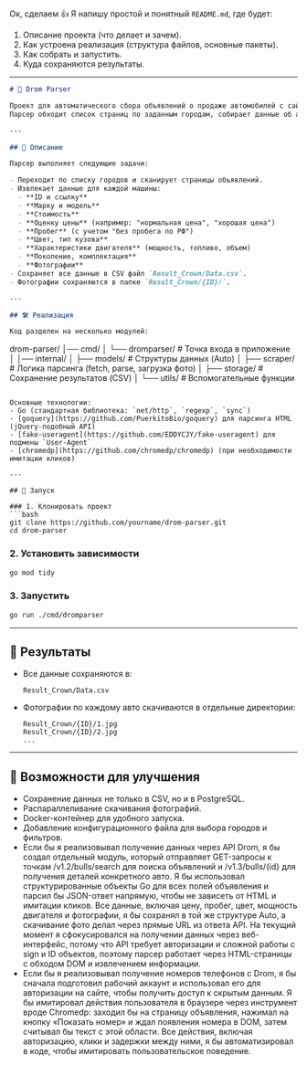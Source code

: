 Ок, сделаем 👍
Я напишу простой и понятный `README.md`, где будет:

1. Описание проекта (что делает и зачем).
2. Как устроена реализация (структура файлов, основные пакеты).
3. Как собрать и запустить.
4. Куда сохраняются результаты.

---

```markdown
# 🚗 Drom Parser

Проект для автоматического сбора объявлений о продаже автомобилей с сайта [drom.ru](https://drom.ru).  
Парсер обходит список страниц по заданным городам, собирает данные об автомобилях и сохраняет их в CSV, а также загружает фотографии.

---

## 📖 Описание

Парсер выполняет следующие задачи:

- Переходит по списку городов и сканирует страницы объявлений.
- Извлекает данные для каждой машины:
  - **ID и ссылку**
  - **Марку и модель**
  - **Стоимость**
  - **Оценку цены** (например: "нормальная цена", "хорошая цена")
  - **Пробег** (с учетом "без пробега по РФ")
  - **Цвет, тип кузова**
  - **Характеристики двигателя** (мощность, топливо, объем)
  - **Поколение, комплектация**
  - **Фотографии**
- Сохраняет все данные в CSV файл `Result_Crown/Data.csv`.
- Фотографии сохраняются в папке `Result_Crown/{ID}/`.

---

## 🛠 Реализация

Код разделен на несколько модулей:

```

drom-parser/
│── cmd/
│   └── dromparser/      # Точка входа в приложение
│
│── internal/
│   ├── models/          # Структуры данных (Auto)
│   ├── scraper/         # Логика парсинга (fetch, parse, загрузка фото)
│   ├── storage/         # Сохранение результатов (CSV)
│   └── utils/           # Вспомогательные функции

````

Основные технологии:
- Go (стандартная библиотека: `net/http`, `regexp`, `sync`)
- [goquery](https://github.com/PuerkitoBio/goquery) для парсинга HTML (jQuery-подобный API)
- [fake-useragent](https://github.com/EDDYCJY/fake-useragent) для подмены `User-Agent`
- [chromedp](https://github.com/chromedp/chromedp) (при необходимости имитации кликов)

---

## 🚀 Запуск

### 1. Клонировать проект
```bash
git clone https://github.com/yourname/drom-parser.git
cd drom-parser
````

### 2. Установить зависимости

```bash
go mod tidy
```

### 3. Запустить

```bash
go run ./cmd/dromparser
```

---

## 📂 Результаты

* Все данные сохраняются в:

  ```
  Result_Crown/Data.csv
  ```

* Фотографии по каждому авто скачиваются в отдельные директории:

  ```
  Result_Crown/{ID}/1.jpg
  Result_Crown/{ID}/2.jpg
  ...
  ```

---

## 🔮 Возможности для улучшения

* Сохранение данных не только в CSV, но и в PostgreSQL.
* Распараллеливание скачивания фотографий.
* Docker-контейнер для удобного запуска.
* Добавление конфигурационного файла для выбора городов и фильтров.
* Если бы я реализовывал получение данных через API Drom, я бы создал отдельный модуль, который отправляет GET-запросы к точкам /v1.2/bulls/search для поиска объявлений и /v1.3/bulls/{id} для получения деталей конкретного авто. Я бы использовал структурированные объекты Go для всех полей объявления и парсил бы JSON-ответ напрямую, чтобы не зависеть от HTML и имитации кликов. Все данные, включая цену, пробег, цвет, мощность двигателя и фотографии, я бы сохранял в той же структуре Auto, а скачивание фото делал через прямые URL из ответа API. На текущий момент я сфокусировался на получении данных через веб-интерфейс, потому что API требует авторизации и сложной работы с sign и ID объектов, поэтому парсер работает через HTML-страницы с обходом DOM и извлечением информации.
* Если бы я реализовывал получение номеров телефонов с Drom, я бы сначала подготовил рабочий аккаунт и использовал его для авторизации на сайте, чтобы получить доступ к скрытым данным. Я бы имитировал действия пользователя в браузере через инструмент вроде Chromedp: заходил бы на страницу объявления, нажимал на кнопку «Показать номер» и ждал появления номера в DOM, затем считывал бы текст с этой области. Все действия, включая авторизацию, клики и задержки между ними, я бы автоматизировал в коде, чтобы имитировать пользовательское поведение.

